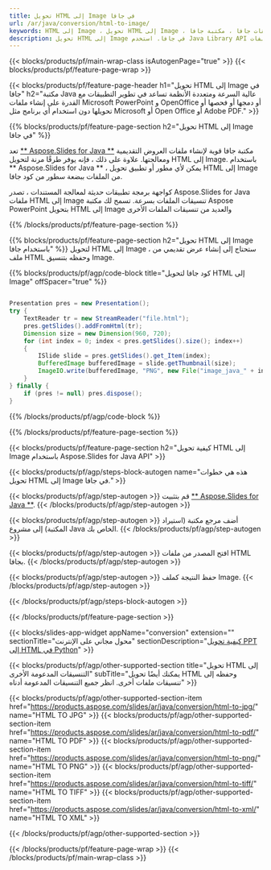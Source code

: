 ```yaml
---
title: تحويل HTML إلى Image في جافا
url: /ar/java/conversion/html-to-image/
keywords: HTML إلى Image ، تحويل HTML إلى Image ، واجهة برمجة تطبيقات جافا ، مكتبة جافا ، HTML ، Image
description: تحويل HTML إلى Image في جافا. استخدم Java Library API لتحويل ملفات HTML إلى Image s
---
```


{{< blocks/products/pf/main-wrap-class isAutogenPage="true" >}}
{{< blocks/products/pf/feature-page-wrap >}}

{{< blocks/products/pf/feature-page-header h1="تحويل HTML إلى Image في جافا" h2="مكتبة Java عالية السرعة ومتعددة الأنظمة تساعد في تطوير التطبيقات مع القدرة على إنشاء ملفات Microsoft PowerPoint و OpenOffice أو دمجها أو فحصها أو تحويلها دون استخدام أي برنامج مثل Microsoft أو Open Office أو Adobe PDF." >}}

{{% blocks/products/pf/feature-page-section h2="تحويل HTML إلى Image في جافا" %}}

تعد [** Aspose.Slides for Java **](https://products.aspose.com/slides/ar/java/) مكتبة جافا قوية لإنشاء ملفات العروض التقديمية ومعالجتها. علاوة على ذلك ، فإنه يوفر طرقًا مرنة لتحويل HTML إلى Image. باستخدام ** Aspose.Slides for Java ** ، يمكن لأي مطور أو تطبيق تحويل HTML إلى Image من الملفات ببضعة سطور من كود جافا.

كواجهة برمجة تطبيقات حديثة لمعالجة المستندات ، تصدر Aspose.Slides for Java ملفات HTML إلى Image تنسيقات الملفات بسرعة. تسمح لك مكتبة Aspose PowerPoint بتحويل HTML إلى Image والعديد من تنسيقات الملفات الأخرى

{{% /blocks/products/pf/feature-page-section %}}

{{% blocks/products/pf/feature-page-section  h2="تحويل HTML إلى Image باستخدام جافا" %}}
لتحويل HTML إلى Image ، ستحتاج إلى إنشاء عرض تقديمي من ملف HTML وحفظه بتنسيق Image.

{{% blocks/products/pf/agp/code-block title="كود جافا لتحويل HTML إلى Image" offSpacer="true" %}}

```java

Presentation pres = new Presentation();
try {
    TextReader tr = new StreamReader("file.html");
    pres.getSlides().addFromHtml(tr);
    Dimension size = new Dimension(960, 720);
    for (int index = 0; index < pres.getSlides().size(); index++)
    {
        ISlide slide = pres.getSlides().get_Item(index);
        BufferedImage bufferedImage = slide.getThumbnail(size);
        ImageIO.write(bufferedImage, "PNG", new File("image_java_" + index + ".png"));
    }
} finally {
    if (pres != null) pres.dispose();
}
```


{{% /blocks/products/pf/agp/code-block %}}

{{% /blocks/products/pf/feature-page-section %}}

{{< blocks/products/pf/feature-page-section  h2="كيفية تحويل HTML إلى Image باستخدام Aspose.Slides for Java API" >}}

{{< blocks/products/pf/agp/steps-block-autogen name="هذه هي خطوات تحويل HTML إلى Image في جافا." >}}

{{< blocks/products/pf/agp/step-autogen >}}
قم بتثبيت [** Aspose.Slides for Java **](https://products.aspose.com/slides/ar/java/).
{{< /blocks/products/pf/agp/step-autogen >}}

{{< blocks/products/pf/agp/step-autogen >}}
أضف مرجع مكتبة (استيراد المكتبة) إلى مشروع Java الخاص بك.
{{< /blocks/products/pf/agp/step-autogen >}}

{{< blocks/products/pf/agp/step-autogen >}}
افتح المصدر من ملفات HTML بجافا.
{{< /blocks/products/pf/agp/step-autogen >}}

{{< blocks/products/pf/agp/step-autogen >}}
حفظ النتيجة كملف Image.
{{< /blocks/products/pf/agp/step-autogen >}}

{{< /blocks/products/pf/agp/steps-block-autogen >}}

{{< /blocks/products/pf/feature-page-section >}}

{{< blocks/slides-app-widget  appName="conversion" extension="" sectionTitle="محول مجاني على الإنترنت" sectionDescription="[كيفية تحويل PPT إلى HTML في Python](https://products.aspose.com/slides/ar/python-net/conversion/ppt-to-html/)" >}}

{{< blocks/products/pf/agp/other-supported-section title="تحويل HTML إلى التنسيقات المدعومة الأخرى" subTitle="يمكنك أيضًا تحويل HTML وحفظه إلى تنسيقات ملفات أخرى. انظر جميع التنسيقات المدعومة أدناه" >}}

{{< blocks/products/pf/agp/other-supported-section-item href="https://products.aspose.com/slides/ar/java/conversion/html-to-jpg/" name="HTML TO JPG" >}}
{{< blocks/products/pf/agp/other-supported-section-item href="https://products.aspose.com/slides/ar/java/conversion/html-to-pdf/" name="HTML TO PDF" >}}
{{< blocks/products/pf/agp/other-supported-section-item href="https://products.aspose.com/slides/ar/java/conversion/html-to-png/" name="HTML TO PNG" >}}
{{< blocks/products/pf/agp/other-supported-section-item href="https://products.aspose.com/slides/ar/java/conversion/html-to-tiff/" name="HTML TO TIFF" >}}
{{< blocks/products/pf/agp/other-supported-section-item href="https://products.aspose.com/slides/ar/java/conversion/html-to-xml/" name="HTML TO XML" >}}


{{< /blocks/products/pf/agp/other-supported-section >}}

{{< /blocks/products/pf/feature-page-wrap >}}
{{< /blocks/products/pf/main-wrap-class >}}